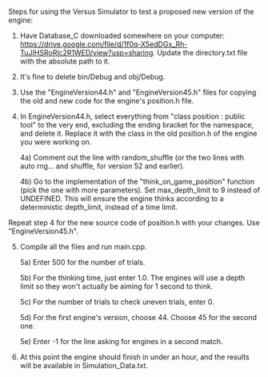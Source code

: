 Steps for using the Versus Simulator to test a proposed new version of the engine:

1) Have Database_C downloaded somewhere on your computer: https://drive.google.com/file/d/1f0q-X5edDGx_Rh-TuJIHSRoRlc2R1WED/view?usp=sharing. Update the directory.txt file with the absolute path to it.

2) It's fine to delete bin/Debug and obj/Debug.

3) Use the "EngineVersion44.h" and "EngineVersion45.h" files for copying the old and new code for the engine's position.h file.

4) In EngineVersion44.h, select everything from "class position : public tool" to the very end, excluding the ending bracket for the namespace, and delete it. Replace it with the class in the old position.h of the engine you were working on.

    4a) Comment out the line with random_shuffle (or the two lines with auto rng... and shuffle, for version 52 and earlier).
  
    4b) Go to the implementation of the "think_on_game_position" function (pick the one with more parameters). Set max_depth_limit to 9             instead of UNDEFINED. This will ensure the engine thinks according to a deterministic depth_limit, instead of a time limit.

Repeat step 4 for the new source code of position.h with your changes. Use "EngineVersion45.h".

5) Compile all the files and run main.cpp.  

    5a) Enter 500 for the number of trials.
  
    5b) For the thinking time, just enter 1.0. The engines will use a depth limit so they won't actually be aiming for 1 second to think.
  
    5c) For the number of trials to check uneven trials, enter 0.
  
    5d) For the first engine's version, choose 44. Choose 45 for the second one.
  
    5e) Enter -1 for the line asking for engines in a second match.
 
6) At this point the engine should finish in under an hour, and the results will be available in Simulation_Data.txt.
